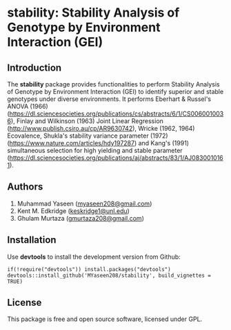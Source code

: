 # stability: Stability Analysis of Genotype by Environment Interaction (GEI)

## Introduction
 The **stability** package provides functionalities to perform
 Stability Analysis of Genotype by Environment Interaction (GEI)
 to identify superior and stable genotypes under diverse environments.
 It performs  Eberhart & Russel's ANOVA (1966) (https://dl.sciencesocieties.org/publications/cs/abstracts/6/1/CS0060010036),
 Finlay and Wilkinson (1963) Joint Linear Regression (http://www.publish.csiro.au/cp/AR9630742),
 Wricke (1962, 1964) Ecovalence, Shukla's stability variance parameter (1972) (https://www.nature.com/articles/hdy197287)
 and  Kang's (1991) simultaneous selection for high yielding and stable parameter (https://dl.sciencesocieties.org/publications/aj/abstracts/83/1/AJ0830010161).

## Authors
1. Muhammad Yaseen (myaseen208@gmail.com)
2. Kent M. Edkridge (keskridge1@unl.edu)
3. Ghulam Murtaza (gmurtaza208@gmail.com)

## Installation
Use **devtools** to install the development version from Github:

```{r}
if(!require("devtools")) install.packages("devtools")
devtools::install_github('MYaseen208/stability', build_vignettes = TRUE)
```

## License
This package is free and open source software, licensed under GPL.
